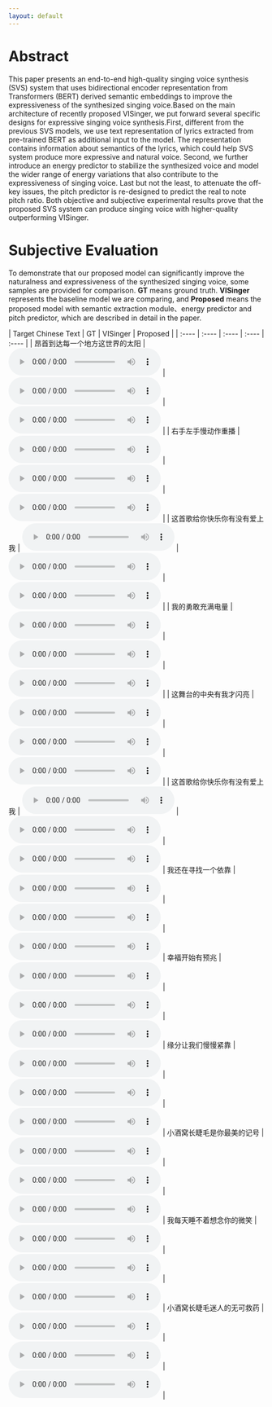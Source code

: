 ```yaml
---
layout: default
---
```

# Abstract

  This paper presents an end-to-end high-quality singing voice synthesis (SVS) system that uses bidirectional encoder representation from Transformers (BERT) derived semantic embeddings to improve the expressiveness of the synthesized singing voice.Based on the main architecture of recently proposed VISinger, we put forward several specific designs for expressive singing voice synthesis.First, different from the previous SVS models, we use text representation of lyrics extracted from pre-trained BERT as additional input to the model. The representation contains information about semantics of the lyrics, which could help SVS system produce more expressive and natural voice. Second, we further introduce an energy predictor to stabilize the synthesized voice and model the wider range of energy variations that also contribute to the expressiveness of singing voice. Last but not the least, to attenuate the off-key issues, the pitch predictor is re-designed to predict the real to note pitch ratio. Both objective and subjective experimental results prove that the proposed SVS system can produce singing voice with higher-quality outperforming VISinger.

# Subjective Evaluation 
To demonstrate that our proposed model can significantly improve the naturalness and expressiveness of the synthesized singing voice, some samples are provided for comparison. **GT** means ground truth. **VISinger** represents the baseline model we are comparing, and **Proposed** means the proposed model with semantic extraction module、energy predictor and pitch predictor, which are described in detail in the paper. 

| Target Chinese Text | GT | VISinger | Proposed |
| :---- | :---- | :---- | :---- | :---- |
| 昂首到达每一个地方这世界的太阳 | <audio controls><source src="./wavs/gt/0.wav" type="audio/wav">Your browser does not support the audio element.</audio> | <audio controls><source src="./wavs/visinger/0.wav" type="audio/wav">Your browser does not support the audio element.</audio> | <audio controls><source src="./wavs/proposed/0.wav" type="audio/wav">Your browser does not support the audio element.</audio> |
| 右手左手慢动作重播 | <audio controls><source src="./wavs/gt/1.wav" type="audio/wav">Your browser does not support the audio element.</audio> | <audio controls><source src="./wavs/visinger/1.wav" type="audio/wav">Your browser does not support the audio element.</audio> | <audio controls><source src="./wavs/proposed/1.wav" type="audio/wav">Your browser does not support the audio element.</audio> |
| 这首歌给你快乐你有没有爱上我 | <audio controls><source src="./wavs/gt/4.wav" type="audio/wav">Your browser does not support the audio element.</audio> | <audio controls><source src="./wavs/visinger/4.wav" type="audio/wav">Your browser does not support the audio element.</audio> | <audio controls><source src="./wavs/proposed/4.wav" type="audio/wav">Your browser does not support the audio element.</audio> |
| 我的勇敢充满电量 | <audio controls><source src="./wavs/gt/5.wav" type="audio/wav">Your browser does not support the audio element.</audio> | <audio controls><source src="./wavs/visinger/5.wav" type="audio/wav">Your browser does not support the audio element.</audio> | <audio controls><source src="./wavs/proposed/5.wav" type="audio/wav">Your browser does not support the audio element.</audio> |
| 这舞台的中央有我才闪亮                     | <audio controls><source src="./wavs/gt/8.wav" type="audio/wav">Your browser does not support the audio element.</audio> | <audio controls><source src="./wavs/visinger/8.wav" type="audio/wav">Your browser does not support the audio element.</audio> | <audio controls><source src="./wavs/proposed/8.wav" type="audio/wav">Your browser does not support the audio element.</audio> |
| 这首歌给你快乐你有没有爱上我                     | <audio controls><source src="./wavs/gt/10.wav" type="audio/wav">Your browser does not support the audio element.</audio> | <audio controls><source src="./wavs/visinger/10.wav" type="audio/wav">Your browser does not support the audio element.</audio> | <audio controls><source src="./wavs/proposed/10.wav" type="audio/wav">Your browser does not support the audio element.</audio> |
我还在寻找一个依靠                     | <audio controls><source src="./wavs/gt/10.wav" type="audio/wav">Your browser does not support the audio element.</audio> | <audio controls><source src="./wavs/visinger/10.wav" type="audio/wav">Your browser does not support the audio element.</audio> | <audio controls><source src="./wavs/proposed/10.wav" type="audio/wav">Your browser does not support the audio element.</audio> |
幸福开始有预兆                     | <audio controls><source src="./wavs/gt/10.wav" type="audio/wav">Your browser does not support the audio element.</audio> | <audio controls><source src="./wavs/visinger/10.wav" type="audio/wav">Your browser does not support the audio element.</audio> | <audio controls><source src="./wavs/proposed/10.wav" type="audio/wav">Your browser does not support the audio element.</audio> |
缘分让我们慢慢紧靠                     | <audio controls><source src="./wavs/gt/10.wav" type="audio/wav">Your browser does not support the audio element.</audio> | <audio controls><source src="./wavs/visinger/10.wav" type="audio/wav">Your browser does not support the audio element.</audio> | <audio controls><source src="./wavs/proposed/10.wav" type="audio/wav">Your browser does not support the audio element.</audio> |
小酒窝长睫毛是你最美的记号                     | <audio controls><source src="./wavs/gt/10.wav" type="audio/wav">Your browser does not support the audio element.</audio> | <audio controls><source src="./wavs/visinger/10.wav" type="audio/wav">Your browser does not support the audio element.</audio> | <audio controls><source src="./wavs/proposed/10.wav" type="audio/wav">Your browser does not support the audio element.</audio> |
我每天睡不着想念你的微笑                     | <audio controls><source src="./wavs/gt/10.wav" type="audio/wav">Your browser does not support the audio element.</audio> | <audio controls><source src="./wavs/visinger/10.wav" type="audio/wav">Your browser does not support the audio element.</audio> | <audio controls><source src="./wavs/proposed/10.wav" type="audio/wav">Your browser does not support the audio element.</audio> |
小酒窝长睫毛迷人的无可救药                     | <audio controls><source src="./wavs/gt/10.wav" type="audio/wav">Your browser does not support the audio element.</audio> | <audio controls><source src="./wavs/vi si n ge r/10.wav" type="audio/wav">Your browser does not support the audio element.</audio> | <audio controls><source src="./wavs/proposed/10.wav" type="audio/wav">Your browser does not support the audio element.</audio> |


<!-- * * *


# Ablation Study 
### Investigation on knowledge distillation training strategy

| Target Chinese Text | Proposed | without knowledge distillation |
| :---- | :---- | :---- |
| 那学着学着学着，是不是有一种望洋兴叹的感觉？ | <audio controls><source src="./wavs/cmos1/1.wav" type="audio/wav">Your browser does not support the audio element.</audio> | <audio controls><source src="./wavs/cmos1/-1.wav" type="audio/wav">Your browser does not support the audio element.</audio> |
| 当然可以，只是从人道主义考虑因为他在日本已经受过刑。 | <audio controls><source src="./wavs/cmos1/2.wav" type="audio/wav">Your browser does not support the audio element.</audio> | <audio controls><source src="./wavs/cmos1/-2.wav" type="audio/wav">Your browser does not support the audio element.</audio> |
| 这两种观点在今后我们所有的刑法问题中大家都会看到它们的分析。 | <audio controls><source src="./wavs/cmos1/3.wav" type="audio/wav">Your browser does not support the audio element.</audio> | <audio controls><source src="./wavs/cmos1/-3.wav" type="audio/wav">Your browser does not support the audio element.</audio> |
| 但是我希望大家采取阶层论也要尊重四要件。 | <audio controls><source src="./wavs/cmos1/4.wav" type="audio/wav">Your browser does not support the audio element.</audio> | <audio controls><source src="./wavs/cmos1/-4.wav" type="audio/wav">Your browser does not support the audio element.</audio> |

### Investigation on hierarchical context encoder

| Target Chinese Text | Proposed | without hierarchical context encoder |
| :---- | :---- | :---- |
| 啊，这个成绩是什么呢？客观题。 | <audio controls><source src="./wavs/cmos2/1.wav" type="audio/wav">Your browser does not support the audio element.</audio> | <audio controls><source src="./wavs/cmos2/-1.wav" type="audio/wav">Your browser does not support the audio element.</audio> |
| 它其实属于第几款呢？ | <audio controls><source src="./wavs/cmos2/2.wav" type="audio/wav">Your browser does not support the audio element.</audio> | <audio controls><source src="./wavs/cmos2/-2.wav" type="audio/wav">Your browser does not support the audio element.</audio> |
| 叫余平故意泄露国家秘密罪。 | <audio controls><source src="./wavs/cmos2/3.wav" type="audio/wav">Your browser does not support the audio element.</audio> | <audio controls><source src="./wavs/cmos2/-3.wav" type="audio/wav">Your browser does not support the audio element.</audio> |
| 但现在同学们学了刑法。 | <audio controls><source src="./wavs/cmos2/4.wav" type="audio/wav">Your browser does not support the audio element.</audio> | <audio controls><source src="./wavs/cmos2/-4.wav" type="audio/wav">Your browser does not support the audio element.</audio> |
| 我们不要对自己抱以太高的期望。 | <audio controls><source src="./wavs/cmos2/5.wav" type="audio/wav">Your browser does not support the audio element.</audio> | <audio controls><source src="./wavs/cmos2/-5.wav" type="audio/wav">Your browser does not support the audio element.</audio> |


* * *


# Case Study
To explore the impact of contextual information on the expressiveness of synthesized speech, a case study is conducted to synthesize the same utterance with different context: i) using ground-truth context (original context); ii) randomly selecting 4 sentences and itself as context (irrelevant context); iii) using current sentence only (no context).


| Context | Target Chinese Text | Audio | Mel-Spectrogram |
| :---- | :---- | :---- | :---: |
| original context | 因为大家一定要注意。 | <audio controls><source src="./wavs/casestudy/proposed.wav" type="audio/wav">Your browser does not support the audio element.</audio> | <img src="./wavs/casestudy/proposed.png" width="25%"> |
| irrelevant context | 因为大家一定要注意。 | <audio controls><source src="./wavs/casestudy/random.wav" type="audio/wav">Your browser does not support the audio element.</audio> | <img src="./wavs/casestudy/random.png" width="25%"> |
| no context | 因为大家一定要注意。 | <audio controls><source src="./wavs/casestudy/self.wav" type="audio/wav">Your browser does not support the audio element.</audio> | <img src="./wavs/casestudy/self.png" width="25%"> | -->

